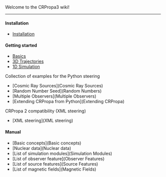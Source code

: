 Welcome to the CRPropa3 wiki!

***
#### Installation
 * [Installation](Installation)

#### Getting started
 * [Basics](http://nbviewer.ipython.org/github/CRPropa/CRPropa3-notebooks/blob/master/basics/basics.ipynb)
 * [3D Trajectories](http://nbviewer.ipython.org/github/CRPropa/CRPropa3-notebooks/blob/master/trajectories/trajectories.ipynb)
 * [1D Simulation](http://nbviewer.ipython.org/github/CRPropa/CRPropa3-notebooks/blob/master/sim1D/sim1D.ipynb)

Collection of examples for the Python steering
 * [Cosmic Ray Sources](Cosmic Ray Sources)
 * [Random Number Seed](Random Numbers)
 * [Multiple Observers](Multiple Observers)
 * [Extending CRPropa from Python](Extending CRPropa)

CRPropa 2 compatibility (XML steering)
 * [XML steering](XML steering)

#### Manual
 * [Basic concepts](Basic concepts)
 * [Nuclear data](Nuclear data)
 * [List of simulation modules](Simulation Modules)
 * [List of observer feature](Observer Features)
 * [List of source features](Source Features)
 * [List of magnetic fields](Magnetic Fields)